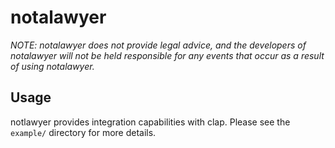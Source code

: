 # notalawyer

*NOTE: notalawyer does not provide legal advice, and the developers of notalawyer will not be held responsible for any events that occur as a result of using notalawyer.*

## Usage

notlawyer provides integration capabilities with clap. Please see the `example/` directory for more details.
